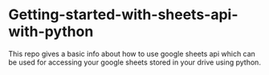 # Getting-started-with-sheets-api-with-python
This repo gives a basic info about how to use google sheets api which can be used for accessing your google sheets stored in your drive using python.
